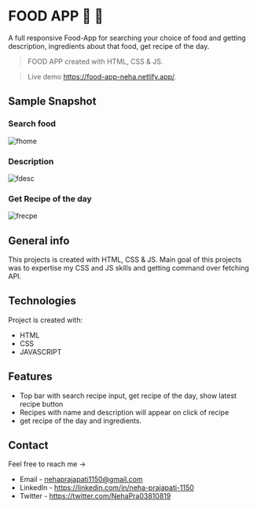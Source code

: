 # FOOD APP :hamburger: :ramen:
A full responsive Food-App for searching your choice of food and getting description, ingredients about that food, get recipe of the day.

> FOOD APP created with HTML, CSS & JS.

> Live demo https://food-app-neha.netlify.app/.


## Sample Snapshot


### Search food


![fhome](https://user-images.githubusercontent.com/87421798/153406909-6c296bd0-5e99-4825-8519-19911e39c2d4.png)



### Description


![fdesc](https://user-images.githubusercontent.com/87421798/153406891-aaf743ce-97be-46e3-aca2-da84b52302ba.png)



### Get Recipe of the day


![frecpe](https://user-images.githubusercontent.com/87421798/153406913-bcfe8454-0e7e-4205-8642-d58907161b0e.png)







## General info

This projects is created with HTML, CSS & JS. Main goal of this projects was to expertise my CSS and JS skills and getting command over fetching API.



## Technologies

Project is created with:

- HTML
- CSS
- JAVASCRIPT



## Features

- Top bar with search recipe input, get recipe of the day, show latest recipe button
- Recipes with name and description will appear on click of recipe
- get recipe of the day and ingredients.



## Contact

Feel free to reach me ->
- Email - <nehaprajapati1150@gmail.com> 
- LinkedIn - https://linkedin.com/in/neha-prajapati-1150
- Twitter - https://twitter.com/NehaPra03810819

